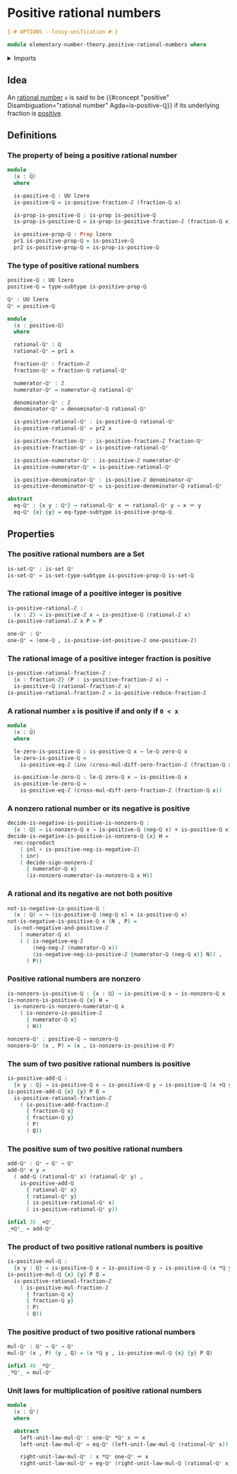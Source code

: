 # Positive rational numbers

```agda
{-# OPTIONS --lossy-unification #-}

module elementary-number-theory.positive-rational-numbers where
```

<details><summary>Imports</summary>

```agda
open import elementary-number-theory.addition-integer-fractions
open import elementary-number-theory.addition-rational-numbers
open import elementary-number-theory.cross-multiplication-difference-integer-fractions
open import elementary-number-theory.integer-fractions
open import elementary-number-theory.integers
open import elementary-number-theory.multiplication-integer-fractions
open import elementary-number-theory.multiplication-integers
open import elementary-number-theory.multiplication-rational-numbers
open import elementary-number-theory.negative-integers
open import elementary-number-theory.nonzero-rational-numbers
open import elementary-number-theory.positive-and-negative-integers
open import elementary-number-theory.positive-integer-fractions
open import elementary-number-theory.positive-integers
open import elementary-number-theory.rational-numbers
open import elementary-number-theory.reduced-integer-fractions
open import elementary-number-theory.strict-inequality-rational-numbers

open import foundation.cartesian-product-types
open import foundation.coproduct-types
open import foundation.dependent-pair-types
open import foundation.function-types
open import foundation.identity-types
open import foundation.negation
open import foundation.propositions
open import foundation.sets
open import foundation.subtypes
open import foundation.transport-along-identifications
open import foundation.universe-levels
```

</details>

## Idea

An [rational number](elementary-number-theory.rational-numbers.md) `x` is said
to be
{{#concept "positive" Disambiguation="rational number" Agda=is-positive-ℚ}} if
its underlying fraction is
[positive](elementary-number-theory.positive-integer-fractions.md).

## Definitions

### The property of being a positive rational number

```agda
module _
  (x : ℚ)
  where

  is-positive-ℚ : UU lzero
  is-positive-ℚ = is-positive-fraction-ℤ (fraction-ℚ x)

  is-prop-is-positive-ℚ : is-prop is-positive-ℚ
  is-prop-is-positive-ℚ = is-prop-is-positive-fraction-ℤ (fraction-ℚ x)

  is-positive-prop-ℚ : Prop lzero
  pr1 is-positive-prop-ℚ = is-positive-ℚ
  pr2 is-positive-prop-ℚ = is-prop-is-positive-ℚ
```

### The type of positive rational numbers

```agda
positive-ℚ : UU lzero
positive-ℚ = type-subtype is-positive-prop-ℚ

ℚ⁺ : UU lzero
ℚ⁺ = positive-ℚ

module _
  (x : positive-ℚ)
  where

  rational-ℚ⁺ : ℚ
  rational-ℚ⁺ = pr1 x

  fraction-ℚ⁺ : fraction-ℤ
  fraction-ℚ⁺ = fraction-ℚ rational-ℚ⁺

  numerator-ℚ⁺ : ℤ
  numerator-ℚ⁺ = numerator-ℚ rational-ℚ⁺

  denominator-ℚ⁺ : ℤ
  denominator-ℚ⁺ = denominator-ℚ rational-ℚ⁺

  is-positive-rational-ℚ⁺ : is-positive-ℚ rational-ℚ⁺
  is-positive-rational-ℚ⁺ = pr2 x

  is-positive-fraction-ℚ⁺ : is-positive-fraction-ℤ fraction-ℚ⁺
  is-positive-fraction-ℚ⁺ = is-positive-rational-ℚ⁺

  is-positive-numerator-ℚ⁺ : is-positive-ℤ numerator-ℚ⁺
  is-positive-numerator-ℚ⁺ = is-positive-rational-ℚ⁺

  is-positive-denominator-ℚ⁺ : is-positive-ℤ denominator-ℚ⁺
  is-positive-denominator-ℚ⁺ = is-positive-denominator-ℚ rational-ℚ⁺

abstract
  eq-ℚ⁺ : {x y : ℚ⁺} → rational-ℚ⁺ x ＝ rational-ℚ⁺ y → x ＝ y
  eq-ℚ⁺ {x} {y} = eq-type-subtype is-positive-prop-ℚ
```

## Properties

### The positive rational numbers are a Set

```agda
is-set-ℚ⁺ : is-set ℚ⁺
is-set-ℚ⁺ = is-set-type-subtype is-positive-prop-ℚ is-set-ℚ
```

### The rational image of a positive integer is positive

```agda
is-positive-rational-ℤ :
  (x : ℤ) → is-positive-ℤ x → is-positive-ℚ (rational-ℤ x)
is-positive-rational-ℤ x P = P

one-ℚ⁺ : ℚ⁺
one-ℚ⁺ = (one-ℚ , is-positive-int-positive-ℤ one-positive-ℤ)
```

### The rational image of a positive integer fraction is positive

```agda
is-positive-rational-fraction-ℤ :
  {x : fraction-ℤ} (P : is-positive-fraction-ℤ x) →
  is-positive-ℚ (rational-fraction-ℤ x)
is-positive-rational-fraction-ℤ = is-positive-reduce-fraction-ℤ
```

### A rational number `x` is positive if and only if `0 < x`

```agda
module _
  (x : ℚ)
  where

  le-zero-is-positive-ℚ : is-positive-ℚ x → le-ℚ zero-ℚ x
  le-zero-is-positive-ℚ =
    is-positive-eq-ℤ (inv (cross-mul-diff-zero-fraction-ℤ (fraction-ℚ x)))

  is-positive-le-zero-ℚ : le-ℚ zero-ℚ x → is-positive-ℚ x
  is-positive-le-zero-ℚ =
    is-positive-eq-ℤ (cross-mul-diff-zero-fraction-ℤ (fraction-ℚ x))
```

### A nonzero rational number or its negative is positive

```agda
decide-is-negative-is-positive-is-nonzero-ℚ :
  {x : ℚ} → is-nonzero-ℚ x → is-positive-ℚ (neg-ℚ x) + is-positive-ℚ x
decide-is-negative-is-positive-is-nonzero-ℚ {x} H =
  rec-coproduct
    ( inl ∘ is-positive-neg-is-negative-ℤ)
    ( inr)
    ( decide-sign-nonzero-ℤ
      { numerator-ℚ x}
      (is-nonzero-numerator-is-nonzero-ℚ x H))
```

### A rational and its negative are not both positive

```agda
not-is-negative-is-positive-ℚ :
  (x : ℚ) → ¬ (is-positive-ℚ (neg-ℚ x) × is-positive-ℚ x)
not-is-negative-is-positive-ℚ x (N , P) =
  is-not-negative-and-positive-ℤ
    ( numerator-ℚ x)
    ( ( is-negative-eq-ℤ
        (neg-neg-ℤ (numerator-ℚ x))
        (is-negative-neg-is-positive-ℤ {numerator-ℚ (neg-ℚ x)} N)) ,
      ( P))
```

### Positive rational numbers are nonzero

```agda
is-nonzero-is-positive-ℚ : {x : ℚ} → is-positive-ℚ x → is-nonzero-ℚ x
is-nonzero-is-positive-ℚ {x} H =
  is-nonzero-is-nonzero-numerator-ℚ x
    ( is-nonzero-is-positive-ℤ
      { numerator-ℚ x}
      ( H))

nonzero-ℚ⁺ : positive-ℚ → nonzero-ℚ
nonzero-ℚ⁺ (x , P) = (x , is-nonzero-is-positive-ℚ P)
```

### The sum of two positive rational numbers is positive

```agda
is-positive-add-ℚ :
  {x y : ℚ} → is-positive-ℚ x → is-positive-ℚ y → is-positive-ℚ (x +ℚ y)
is-positive-add-ℚ {x} {y} P Q =
  is-positive-rational-fraction-ℤ
    ( is-positive-add-fraction-ℤ
      { fraction-ℚ x}
      { fraction-ℚ y}
      ( P)
      ( Q))
```

### The positive sum of two positive rational numbers

```agda
add-ℚ⁺ : ℚ⁺ → ℚ⁺ → ℚ⁺
add-ℚ⁺ x y =
  ( add-ℚ (rational-ℚ⁺ x) (rational-ℚ⁺ y) ,
    is-positive-add-ℚ
      { rational-ℚ⁺ x}
      { rational-ℚ⁺ y}
      ( is-positive-rational-ℚ⁺ x)
      ( is-positive-rational-ℚ⁺ y))

infixl 35 _+ℚ⁺_
_+ℚ⁺_ = add-ℚ⁺
```

### The product of two positive rational numbers is positive

```agda
is-positive-mul-ℚ :
  {x y : ℚ} → is-positive-ℚ x → is-positive-ℚ y → is-positive-ℚ (x *ℚ y)
is-positive-mul-ℚ {x} {y} P Q =
  is-positive-rational-fraction-ℤ
    ( is-positive-mul-fraction-ℤ
      { fraction-ℚ x}
      { fraction-ℚ y}
      ( P)
      ( Q))
```

### The positive product of two positive rational numbers

```agda
mul-ℚ⁺ : ℚ⁺ → ℚ⁺ → ℚ⁺
mul-ℚ⁺ (x , P) (y , Q) = (x *ℚ y , is-positive-mul-ℚ {x} {y} P Q)

infixl 40 _*ℚ⁺_
_*ℚ⁺_ = mul-ℚ⁺
```

### Unit laws for multiplication of positive rational numbers

```agda
module _
  (x : ℚ⁺)
  where

  abstract
    left-unit-law-mul-ℚ⁺ : one-ℚ⁺ *ℚ⁺ x ＝ x
    left-unit-law-mul-ℚ⁺ = eq-ℚ⁺ (left-unit-law-mul-ℚ (rational-ℚ⁺ x))

    right-unit-law-mul-ℚ⁺ : x *ℚ⁺ one-ℚ⁺ ＝ x
    right-unit-law-mul-ℚ⁺ = eq-ℚ⁺ (right-unit-law-mul-ℚ (rational-ℚ⁺ x))
```
